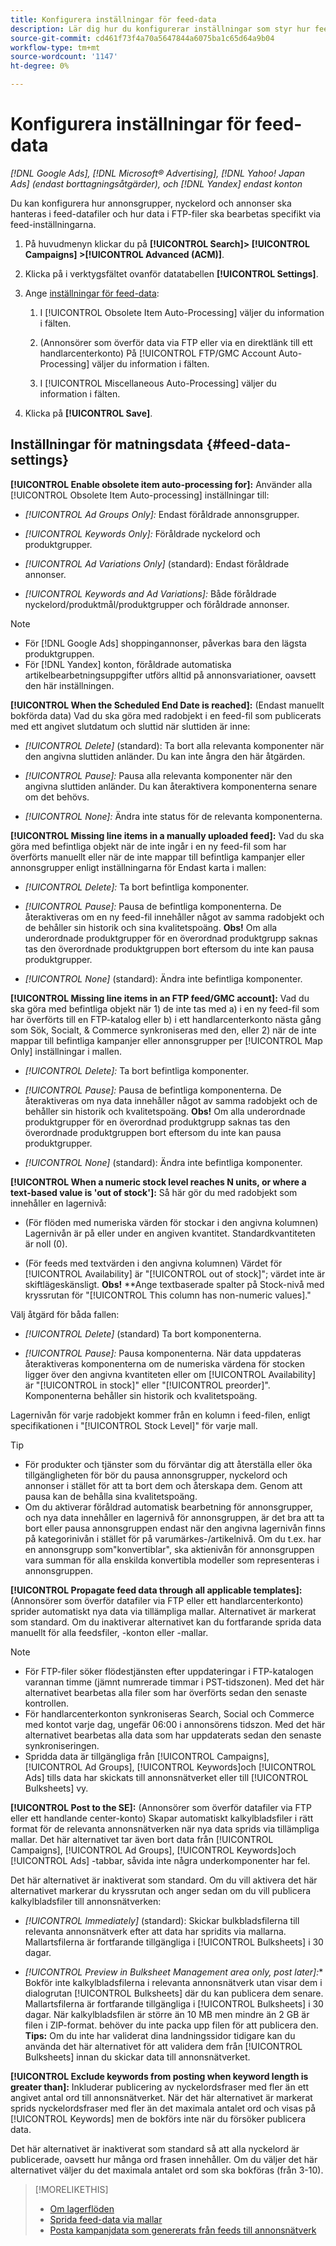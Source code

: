 ```yaml
---
title: Konfigurera inställningar för feed-data
description: Lär dig hur du konfigurerar inställningar som styr hur feed-data bearbetas.
source-git-commit: cd461f73f4a70a5647844a6075ba1c65d64a9b04
workflow-type: tm+mt
source-wordcount: '1147'
ht-degree: 0%

---
```


# Konfigurera inställningar för feed-data

*[!DNL Google Ads], [!DNL Microsoft® Advertising], [!DNL Yahoo! Japan Ads] (endast borttagningsåtgärder), och [!DNL Yandex] endast konton*

Du kan konfigurera hur annonsgrupper, nyckelord och annonser ska hanteras i feed-datafiler och hur data i FTP-filer ska bearbetas specifikt via feed-inställningarna.

1. På huvudmenyn klickar du på **[!UICONTROL Search]> [!UICONTROL Campaigns] >[!UICONTROL Advanced (ACM)]**.

1. Klicka på i verktygsfältet ovanför datatabellen **[!UICONTROL Settings]**.

1. Ange [inställningar för feed-data](#feed-data-settings):

   1. I [!UICONTROL Obsolete Item Auto-Processing] väljer du information i fälten.

   1. (Annonsörer som överför data via FTP eller via en direktlänk till ett handlarcenterkonto) På [!UICONTROL FTP/GMC Account Auto-Processing] väljer du information i fälten.

   1. I [!UICONTROL Miscellaneous Auto-Processing] väljer du information i fälten.

1. Klicka på **[!UICONTROL Save]**.

## Inställningar för matningsdata {#feed-data-settings}

**[!UICONTROL Enable obsolete item auto-processing for]:** Använder alla [!UICONTROL Obsolete Item Auto-processing] inställningar till:

* *[!UICONTROL Ad Groups Only]:* Endast föråldrade annonsgrupper.

* *[!UICONTROL Keywords Only]:* Föråldrade nyckelord och produktgrupper.

* *[!UICONTROL Ad Variations Only]* (standard): Endast föråldrade annonser.

* *[!UICONTROL Keywords and Ad Variations]:* Både föråldrade nyckelord/produktmål/produktgrupper och föråldrade annonser.

>[!NOTE]
>
>* För [!DNL Google Ads] shoppingannonser, påverkas bara den lägsta produktgruppen.
>* För [!DNL Yandex] konton, föråldrade automatiska artikelbearbetningsuppgifter utförs alltid på annonsvariationer, oavsett den här inställningen.


**[!UICONTROL When the Scheduled End Date is reached]:** (Endast manuellt bokförda data) Vad du ska göra med radobjekt i en feed-fil som publicerats med ett angivet slutdatum och sluttid när sluttiden är inne:

* *[!UICONTROL Delete]* (standard): Ta bort alla relevanta komponenter när den angivna sluttiden anländer. Du kan inte ångra den här åtgärden.

* *[!UICONTROL Pause]:* Pausa alla relevanta komponenter när den angivna sluttiden anländer. Du kan återaktivera komponenterna senare om det behövs.

* *[!UICONTROL None]:* Ändra inte status för de relevanta komponenterna.

**[!UICONTROL Missing line items in a manually uploaded feed]:** Vad du ska göra med befintliga objekt när de inte ingår i en ny feed-fil som har överförts manuellt eller när de inte mappar till befintliga kampanjer eller annonsgrupper enligt inställningarna för Endast karta i mallen:

* *[!UICONTROL Delete]:* Ta bort befintliga komponenter.

* *[!UICONTROL Pause]:* Pausa de befintliga komponenterna. De återaktiveras om en ny feed-fil innehåller något av samma radobjekt och de behåller sin historik och sina kvalitetspoäng. **Obs!** Om alla underordnade produktgrupper för en överordnad produktgrupp saknas tas den överordnade produktgruppen bort eftersom du inte kan pausa produktgrupper.

* *[!UICONTROL None]* (standard): Ändra inte befintliga komponenter.

**[!UICONTROL Missing line items in an FTP feed/GMC account]:** Vad du ska göra med befintliga objekt när 1) de inte tas med a) i en ny feed-fil som har överförts till en FTP-katalog eller b) i ett handlarcenterkonto nästa gång som Sök, Socialt, &amp; Commerce synkroniseras med den, eller 2) när de inte mappar till befintliga kampanjer eller annonsgrupper per [!UICONTROL Map Only] inställningar i mallen.

* *[!UICONTROL Delete]:* Ta bort befintliga komponenter.

* *[!UICONTROL Pause]:* Pausa de befintliga komponenterna. De återaktiveras om nya data innehåller något av samma radobjekt och de behåller sin historik och kvalitetspoäng. **Obs!** Om alla underordnade produktgrupper för en överordnad produktgrupp saknas tas den överordnade produktgruppen bort eftersom du inte kan pausa produktgrupper.

* *[!UICONTROL None]* (standard): Ändra inte befintliga komponenter.

**[!UICONTROL When a numeric stock level reaches N units, or where a text-based value is 'out of stock']:** Så här gör du med radobjekt som innehåller en lagernivå:

* (För flöden med numeriska värden för stockar i den angivna kolumnen) Lagernivån är på eller under en angiven kvantitet. Standardkvantiteten är noll (0).

* (För feeds med textvärden i den angivna kolumnen) Värdet för [!UICONTROL Availability] är &quot;[!UICONTROL out of stock]&quot;; värdet inte är skiftlägeskänsligt. **Obs!** **Ange textbaserade spalter på Stock-nivå med kryssrutan för &quot;[!UICONTROL This column has non-numeric values].&quot;

Välj åtgärd för båda fallen:

* *[!UICONTROL Delete]* (standard) Ta bort komponenterna.

* *[!UICONTROL Pause]:* Pausa komponenterna. När data uppdateras återaktiveras komponenterna om de numeriska värdena för stocken ligger över den angivna kvantiteten eller om [!UICONTROL Availability] är &quot;[!UICONTROL in stock]&quot; eller &quot;[!UICONTROL preorder]&quot;. Komponenterna behåller sin historik och kvalitetspoäng.

Lagernivån för varje radobjekt kommer från en kolumn i feed-filen, enligt specifikationen i &quot;[!UICONTROL Stock Level]&quot; för varje mall.

>[!TIP]
>
>* För produkter och tjänster som du förväntar dig att återställa eller öka tillgängligheten för bör du pausa annonsgrupper, nyckelord och annonser i stället för att ta bort dem och återskapa dem. Genom att pausa kan de behålla sina kvalitetspoäng.
>* Om du aktiverar föråldrad automatisk bearbetning för annonsgrupper, och nya data innehåller en lagernivå för annonsgruppen, är det bra att ta bort eller pausa annonsgruppen endast när den angivna lagernivån finns på kategorinivån i stället för på varumärkes-/artikelnivå. Om du t.ex. har en annonsgrupp som&quot;konvertiblar&quot;, ska aktienivån för annonsgruppen vara summan för alla enskilda konvertibla modeller som representeras i annonsgruppen.


**[!UICONTROL Propagate feed data through all applicable templates]:** (Annonsörer som överför datafiler via FTP eller ett handlarcenterkonto) sprider automatiskt nya data via tillämpliga mallar. Alternativet är markerat som standard. Om du inaktiverar alternativet kan du fortfarande sprida data manuellt för alla feedsfiler, -konton eller -mallar.

>[!NOTE]
>
>* För FTP-filer söker flödestjänsten efter uppdateringar i FTP-katalogen varannan timme (jämnt numrerade timmar i PST-tidszonen). Med det här alternativet bearbetas alla filer som har överförts sedan den senaste kontrollen.
>* För handlarcenterkonton synkroniseras Search, Social och Commerce med kontot varje dag, ungefär 06:00 i annonsörens tidszon. Med det här alternativet bearbetas alla data som har uppdaterats sedan den senaste synkroniseringen.
>* Spridda data är tillgängliga från [!UICONTROL Campaigns], [!UICONTROL Ad Groups], [!UICONTROL Keywords]och [!UICONTROL Ads] tills data har skickats till annonsnätverket eller till [!UICONTROL Bulksheets] vy.


**[!UICONTROL Post to the SE]:** (Annonsörer som överför datafiler via FTP eller ett handlande center-konto) Skapar automatiskt kalkylbladsfiler i rätt format för de relevanta annonsnätverken när nya data sprids via tillämpliga mallar. Det här alternativet tar även bort data från [!UICONTROL Campaigns], [!UICONTROL Ad Groups], [!UICONTROL Keywords]och [!UICONTROL Ads] -tabbar, såvida inte några underkomponenter har fel.

Det här alternativet är inaktiverat som standard. Om du vill aktivera det här alternativet markerar du kryssrutan och anger sedan om du vill publicera kalkylbladsfiler till annonsnätverken:

* *[!UICONTROL Immediately]* (standard): Skickar bulkbladsfilerna till relevanta annonsnätverk efter att data har spridits via mallarna. Mallartsfilerna är fortfarande tillgängliga i [!UICONTROL Bulksheets] i 30 dagar.

* *[!UICONTROL Preview in Bulksheet Management area only, post later]:** Bokför inte kalkylbladsfilerna i relevanta annonsnätverk utan visar dem i dialogrutan [!UICONTROL Bulksheets] där du kan publicera dem senare. Mallartsfilerna är fortfarande tillgängliga i [!UICONTROL Bulksheets] i 30 dagar. När kalkylbladsfilen är större än 10 MB men mindre än 2 GB är filen i ZIP-format. behöver du inte packa upp filen för att publicera den. **Tips:** Om du inte har validerat dina landningssidor tidigare kan du använda det här alternativet för att validera dem från [!UICONTROL Bulksheets] innan du skickar data till annonsnätverket.

**[!UICONTROL Exclude keywords from posting when keyword length is greater than]:** Inkluderar publicering av nyckelordsfraser med fler än ett angivet antal ord till annonsnätverket. När det här alternativet är markerat sprids nyckelordsfraser med fler än det maximala antalet ord och visas på [!UICONTROL Keywords] men de bokförs inte när du försöker publicera data.

Det här alternativet är inaktiverat som standard så att alla nyckelord är publicerade, oavsett hur många ord frasen innehåller. Om du väljer det här alternativet väljer du det maximala antalet ord som ska bokföras (från 3-10).

>[!MORELIKETHIS]
>
>* [Om lagerflöden](/help/search-social-commerce/campaign-management/inventory-feeds/inventory-feeds-about.md)
>* [Sprida feed-data via mallar](/help/search-social-commerce/campaign-management/inventory-feeds/feed-data-propagate.md)
>* [Posta kampanjdata som genererats från feeds till annonsnätverk](propagated-data-post.md)

